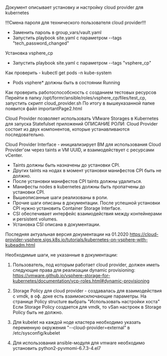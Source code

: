 Документ описывает установку и настройку cloud provider для kubernetes

!!!Смена пароля для технического пользователя cloud provider!!!
* Заменить пароль в group_vars/vault.yaml
* Запустить playbook site.yaml с параметром --tags "tech_password_changed" 

Установка vsphere_cp
* Запустить playbook site.yaml с параметром --tags "vsphere_cp"

Как проверить - kubectl get pods -n kube-system
* Pods vsphere* должны быть в состоянии Running

Как проверить работоспособсность с созданием тестовых ресурсов
Перейти в папку /opt/formr/ansible/roles/vsphere_cp/files/test_cp, запустить скрипт cloud_provider.sh
По итогу в вышеуказанной папке появится файл importantPage2.html

Cloud Provider позволяет использовать VMware Storages в Kubernetes для запуска Statefulset приложений
ОПИСАНИЕ РОЛИ:
Cloud Provider состоит из двух компонентов, которые устанавливаются последовательно.

Cloud Provider Interface - инициализирует ВМ для использования Cloud Provider'ом через taints и VM UUID, и взаимодействует с ресурсами vCenter.
* Taints должны быть назначены до установки CPI.
* Других taints на нодах в момент установки манифестов CPI быть не должно.
* После установки манифестов CPI taints должны удалиться.
* Манифесты nodes в kubernetes должны быть пропатчены до установки CPI.
* Вышеописанные шаги реализованы в роли.
* Прочие шаги описаны в документации.
После успешной установки CPI нужно установить Container Storage Interface.
* CSI обеспечивает интерфейс взаимодействия между контейнерами и persistent volumes.
* Установка CSI описана в документации.

Последняя актуальная версия документации на 01.2020
https://cloud-provider-vsphere.sigs.k8s.io/tutorials/kubernetes-on-vsphere-with-kubeadm.html

Необходимые шаги, не указанные в документации:
1) Пользователь, под которым работает cloud provider, должен иметь следующие права для реализации dynamic provisioning:
https://vmware.github.io/vsphere-storage-for-kubernetes/documentation/vcp-roles.html#dynamic-provisioning

2) Storage Policy для cloud provider - создавалась для взаимодействия с vmdk, в оф. доке есть взаимоисключающие параметры.
На странице Policy structure выбрать "Использовать настройки хоста" 
Если Storage Policy создается для vmdk, то vSan настроек в Storage Policy быть не должно.

3) Для kubelet на каждой ноде кластера необходимо указать переменную окружения "--cloud-provider=external" в /etc/sysconfig/kubelet

4) Для использования ansible-модуля для vmware необходимо установить python2-pyvmomi-6.7.3-4.el7
